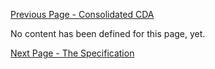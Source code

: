 [Previous Page - Consolidated CDA](consolidated_cda.html)

No content has been defined for this page, yet.

[Next Page - The Specification](the_specification.html)